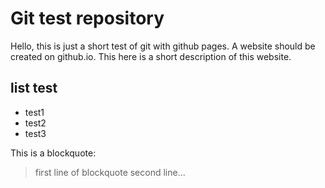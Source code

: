 # Git test repository
Hello, this is just a short test of git with github pages. A website should be created on github.io. This here is a short description of this website.  

## list test
* test1
* test2
* test3

This is a blockquote: 

> first line of blockquote
> second line...

